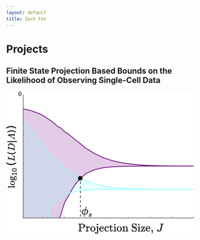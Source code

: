 ```yaml
---
layout: default
title: Zach Fox 
---
```

# Projects

## Finite State Projection Based Bounds on the Likelihood of Observing Single-Cell Data 

![alt text](/_includes/samdps.png "Logo Title Text 1")

